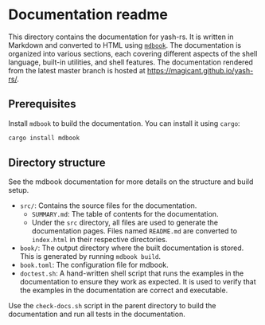 # Documentation readme

This directory contains the documentation for yash-rs. It is written in Markdown and converted to HTML using [`mdbook`](https://rust-lang.github.io/mdBook/). The documentation is organized into various sections, each covering different aspects of the shell language, built-in utilities, and shell features. The documentation rendered from the latest master branch is hosted at <https://magicant.github.io/yash-rs/>.

## Prerequisites

Install `mdbook` to build the documentation. You can install it using `cargo`:

```sh
cargo install mdbook
```

## Directory structure

See the mdbook documentation for more details on the structure and build setup.

- `src/`: Contains the source files for the documentation.
    - `SUMMARY.md`: The table of contents for the documentation.
    - Under the `src` directory, all files are used to generate the documentation pages. Files named `README.md` are converted to `index.html` in their respective directories.
- `book/`: The output directory where the built documentation is stored. This is generated by running `mdbook build`.
- `book.toml`: The configuration file for mdbook.
- `doctest.sh`: A hand-written shell script that runs the examples in the documentation to ensure they work as expected. It is used to verify that the examples in the documentation are correct and executable.

Use the `check-docs.sh` script in the parent directory to build the documentation and run all tests in the documentation.
